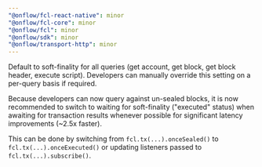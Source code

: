 ```yaml
---
"@onflow/fcl-react-native": minor
"@onflow/fcl-core": minor
"@onflow/fcl": minor
"@onflow/sdk": minor
"@onflow/transport-http": minor
---
```


Default to soft-finality for all queries (get account, get block, get block header, execute script).  Developers can manually override this setting on a per-query basis if required.

Because developers can now query against un-sealed blocks, it is now recommended to switch to waiting for soft-finality ("executed" status) when awaiting for transaction results whenever possible for significant latency improvements (~2.5x faster).

This can be done by switching from `fcl.tx(...).onceSealed()` to `fcl.tx(...).onceExecuted()` or updating listeners passed to `fcl.tx(...).subscribe()`.